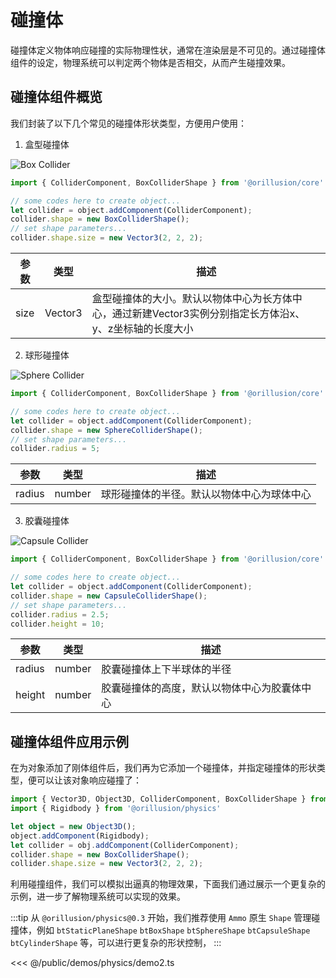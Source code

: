 # 碰撞体
碰撞体定义物体响应碰撞的实际物理性状，通常在渲染层是不可见的。通过碰撞体组件的设定，物理系统可以判定两个物体是否相交，从而产生碰撞效果。

## 碰撞体组件概览
我们封装了以下几个常见的碰撞体形状类型，方便用户使用：

1. 盒型碰撞体

![Box Collider](/images/cube.webp)

```ts
import { ColliderComponent, BoxColliderShape } from '@orillusion/core'

// some codes here to create object...
let collider = object.addComponent(ColliderComponent);
collider.shape = new BoxColliderShape();
// set shape parameters...
collider.shape.size = new Vector3(2, 2, 2);
```
| 参数 | 类型 | 描述 |
| --- | --- | --- |
| size | Vector3 | 盒型碰撞体的大小。默认以物体中心为长方体中心，通过新建Vector3实例分别指定长方体沿x、y、z坐标轴的长度大小 |

2. 球形碰撞体

![Sphere Collider](/images/sphere.webp)

```ts
import { ColliderComponent, BoxColliderShape } from '@orillusion/core'

// some codes here to create object...
let collider = object.addComponent(ColliderComponent);
collider.shape = new SphereColliderShape();
// set shape parameters...
collider.radius = 5;
```
| 参数 | 类型 | 描述 |
| --- | --- | --- |
| radius | number | 球形碰撞体的半径。默认以物体中心为球体中心 |

3. 胶囊碰撞体

![Capsule Collider](/images/capsule.webp)

```ts
import { ColliderComponent, BoxColliderShape } from '@orillusion/core'

// some codes here to create object...
let collider = object.addComponent(ColliderComponent);
collider.shape = new CapsuleColliderShape();
// set shape parameters...
collider.radius = 2.5;
collider.height = 10;
```
| 参数 | 类型 | 描述 |
| --- | --- | --- |
| radius | number | 胶囊碰撞体上下半球体的半径 |
| height | number | 胶囊碰撞体的高度，默认以物体中心为胶囊体中心 |


## 碰撞体组件应用示例
在为对象添加了刚体组件后，我们再为它添加一个碰撞体，并指定碰撞体的形状类型，便可以让该对象响应碰撞了：
```ts
import { Vector3D, Object3D, ColliderComponent, BoxColliderShape } from '@orillusion/core'
import { Rigidbody } from '@orillusion/physics'

let object = new Object3D();
object.addComponent(Rigidbody);
let collider = obj.addComponent(ColliderComponent);
collider.shape = new BoxColliderShape();
collider.shape.size = new Vector3(2, 2, 2);
```

利用碰撞组件，我们可以模拟出逼真的物理效果，下面我们通过展示一个更复杂的示例，进一步了解物理系统可以实现的效果。

:::tip
从 `@orillusion/physics@0.3` 开始，我们推荐使用 `Ammo` 原生 `Shape` 管理碰撞体，例如 `btStaticPlaneShape` `btBoxShape` `btSphereShape` `btCapsuleShape` `btCylinderShape` 等，可以进行更复杂的形状控制，
:::

<Demo src="/demos/physics/demo2.ts"></Demo>

<<< @/public/demos/physics/demo2.ts
